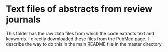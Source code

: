 # Text files of abstracts from review journals
This folder has the raw data files from which the code extracts text and keywords. I directly downloaded these files from the PubMed page. I describe the way to do this in the main README file in the master directory. 
